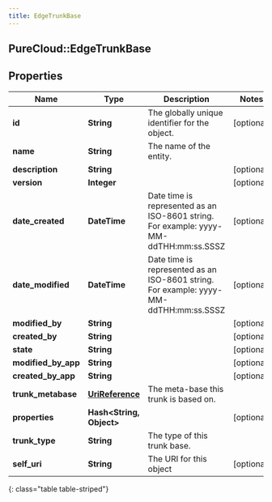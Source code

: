 ```yaml
---
title: EdgeTrunkBase
---
```

## PureCloud::EdgeTrunkBase

## Properties

|Name | Type | Description | Notes|
|------------ | ------------- | ------------- | -------------|
| **id** | **String** | The globally unique identifier for the object. | [optional] |
| **name** | **String** | The name of the entity. | |
| **description** | **String** |  | [optional] |
| **version** | **Integer** |  | [optional] |
| **date_created** | **DateTime** | Date time is represented as an ISO-8601 string. For example: yyyy-MM-ddTHH:mm:ss.SSSZ | [optional] |
| **date_modified** | **DateTime** | Date time is represented as an ISO-8601 string. For example: yyyy-MM-ddTHH:mm:ss.SSSZ | [optional] |
| **modified_by** | **String** |  | [optional] |
| **created_by** | **String** |  | [optional] |
| **state** | **String** |  | [optional] |
| **modified_by_app** | **String** |  | [optional] |
| **created_by_app** | **String** |  | [optional] |
| **trunk_metabase** | [**UriReference**](UriReference.html) | The meta-base this trunk is based on. | |
| **properties** | **Hash&lt;String, Object&gt;** |  | [optional] |
| **trunk_type** | **String** | The type of this trunk base. | |
| **self_uri** | **String** | The URI for this object | [optional] |
{: class="table table-striped"}


